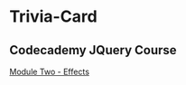 # Trivia-Card
## Codecademy JQuery Course 

[Module Two - Effects](https://www.codecademy.com/courses/learn-jquery/projects/trivia-card)
